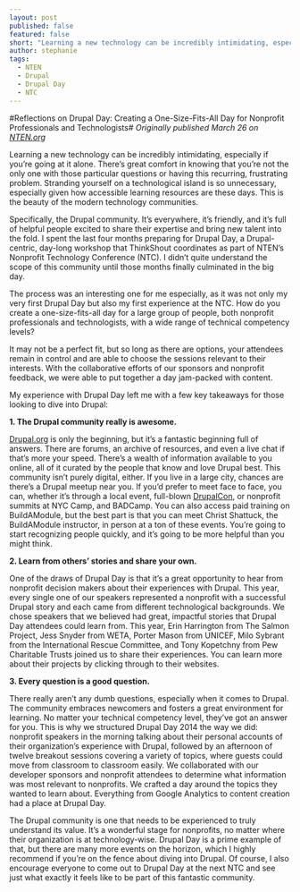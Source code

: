 ```yaml
---
layout: post
published: false
featured: false
short: "Learning a new technology can be incredibly intimidating, especially if you’re going at it alone. There’s great comfort in knowing that you’re not the only one with those particular questions or having this recurring, frustrating problem. Stranding yourself on a technological island is so unnecessary, especially given how accessible learning resources are these days."
author: stephanie
tags: 
  - NTEN
  - Drupal
  - Drupal Day
  - NTC
---
```


#Reflections on Drupal Day: Creating a One-Size-Fits-All Day for Nonprofit Professionals and Technologists#
*Originally published March 26 on [NTEN.org](http://www.nten.org/articles/2014/reflections-on-drupal-day-creating-a-one-size-fits-all-day-for-nonprofit-professionals-and-technologists)*

Learning a new technology can be incredibly intimidating, especially if you’re going at it alone. There’s great comfort in knowing that you’re not the only one with those particular questions or having this recurring, frustrating problem. Stranding yourself on a technological island is so unnecessary, especially given how accessible learning resources are these days. This is the beauty of the modern technology communities.

Specifically, the Drupal community. It’s everywhere, it’s friendly, and it’s full of helpful people excited to share their expertise and bring new talent into the fold. I spent the last four months preparing for Drupal Day, a Drupal-centric, day-long workshop that ThinkShout coordinates as part of NTEN’s Nonprofit Technology Conference (NTC).  I didn’t quite understand the scope of this community until those months finally culminated in the big day.

The process was an interesting one for me especially, as it was not only my very first Drupal Day but also my first experience at the NTC. How do you create a one-size-fits-all day for a large group of people, both nonprofit professionals and technologists, with a wide range of technical competency levels?

It may not be a perfect fit, but so long as there are options, your attendees remain in control and are able to choose the sessions relevant to their interests. With the collaborative efforts of our sponsors and nonprofit feedback, we were able to put together a day jam-packed with content.

My experience with Drupal Day left me with a few key takeaways for those looking to dive into Drupal: 

**1. The Drupal community really is awesome.**



[Drupal.org](http://drupal.org) is only the beginning, but it’s a fantastic beginning full of answers. There are forums, an archive of resources, and even a live chat if that’s more your speed. There’s a wealth of information available to you online, all of it curated by the people that know and love Drupal best. This community isn’t purely digital, either. If you live in a large city, chances are there’s a Drupal meetup near you. If you’d prefer to meet face to face, you can, whether it’s through a local event, full-blown [DrupalCon](https://austin2014.drupal.org/), or nonprofit summits at NYC Camp, and BADCamp.  You can also access paid training on BuildAModule, but the best part is that you can meet Christ Shattuck, the BuildAModule instructor, in person at a ton of these events. You’re going to start recognizing people quickly, and it’s going to be more helpful than you might think.

**2. Learn from others’ stories and share your own.**

One of the draws of Drupal Day is that it’s a great opportunity to hear from nonprofit decision makers about their experiences with Drupal. This year, every single one of our speakers represented a nonprofit with a successful Drupal story and each came from different technological backgrounds. We chose speakers that we believed had great, impactful stories that Drupal Day attendees could learn from. This year, Erin Harrington from The Salmon Project, Jess Snyder from WETA, Porter Mason from UNICEF, Milo Sybrant from the International Rescue Committee, and Tony Kopetchny from Pew Charitable Trusts joined us to share their experiences. You can learn more about their projects by clicking through to their websites. 

**3. Every question is a good question.** 

There really aren’t any dumb questions, especially when it comes to Drupal. The community embraces newcomers and fosters a great environment for learning. No matter your technical competency level, they’ve got an answer for you. This is why we structured Drupal Day 2014 the way we did: nonprofit speakers in the morning talking about their personal accounts of their organization’s experience with Drupal, followed by an afternoon of twelve breakout sessions covering a variety of topics, where guests could move from classroom to classroom easily. We collaborated with our developer sponsors and nonprofit attendees to determine what information was most relevant to nonprofits. We crafted a day around the topics they wanted to learn about. Everything from Google Analytics to content creation had a place at Drupal Day.

The Drupal community is one that needs to be experienced to truly understand its value. It’s a wonderful stage for nonprofits, no matter where their organization is at technology-wise. Drupal Day is a prime example of that, but there are many more events on the horizon, which I highly recommend if you’re on the fence about diving into Drupal. Of course, I also encourage everyone to come out to Drupal Day at the next NTC and see just what exactly it feels like to be part of this fantastic community.
